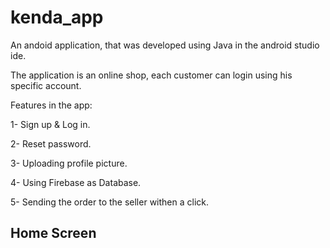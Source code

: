 # kenda_app


An andoid application, that was developed using Java in the android studio ide.

The application is an online shop, each customer can login using his specific account.

Features in the app:

1- Sign up & Log in.

2- Reset password.

3- Uploading profile picture.

4- Using Firebase as Database.

5- Sending the order to the seller withen a click.


## Home Screen
<img src = "" />
